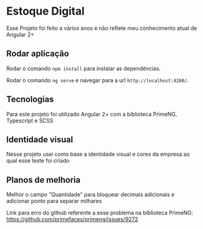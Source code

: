 # Estoque Digital

Esse Projeto foi feito a vários anos e não reflete meu conhecimento atual de Angular 2+

## Rodar aplicação

Rodar o comando `npm install` para instalar as dependências.

Rodar o comando `ng serve` e navegar para a url `http://localhost:4200/`.

## Tecnologias

Para este projeto foi utilizado Angular 2+ com a biblioteca PrimeNG, Typescript e SCSS

## Identidade visual

Nesse projeto usei como base a identidade visual e cores da empresa ao qual esse teste foi criado

## Planos de melhoria

Melhor o campo "Quantidade" para bloquear decimais adicionais e adicionar ponto para separar milhares

Link para erro do github referente a esse problema na biblioteca PrimeNG: https://github.com/primefaces/primeng/issues/9272
